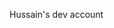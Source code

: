 Hussain's dev account
<!---
dev3kb/dev3kb is a ✨ special ✨ repository because its `README.md` (this file) appears on your GitHub profile.
You can click the Preview link to take a look at your changes.
--->

